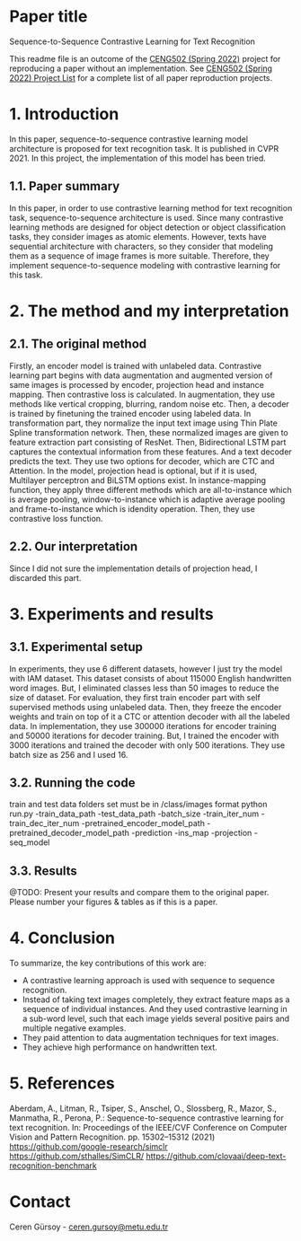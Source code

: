 # Paper title 
Sequence-to-Sequence Contrastive Learning for Text Recognition

This readme file is an outcome of the [CENG502 (Spring 2022)](https://ceng.metu.edu.tr/~skalkan/ADL/) project for reproducing a paper without an implementation. See [CENG502 (Spring 2022) Project List]([https://github.com/sinankalkan/CENG502-Spring2021](https://github.com/CENG502-Projects/CENG502-Spring2022)) for a complete list of all paper reproduction projects.

# 1. Introduction
In this paper, sequence-to-sequence contrastive learning model architecture is proposed for text recognition task. It is published in CVPR 2021. In this project, the implementation of this model has been tried.

## 1.1. Paper summary
In this paper, in order to use contrastive learning method for text recognition task, sequence-to-sequence architecture is used. Since many contrastive learning methods are designed for object detection or object classification tasks, they consider images as atomic elements. However, texts have sequential architecture with characters, so they consider that modeling them as a sequence of image frames is more suitable. Therefore, they implement sequence-to-sequence modeling with contrastive learning for this task. 

# 2. The method and my interpretation

## 2.1. The original method

Firstly, an encoder model is trained with unlabeled data. Contrastive learning part begins with data augmentation and augmented version of same images is processed by encoder, projection head and instance mapping. Then contrastive loss is calculated. In augmentation, they use methods like vertical cropping, blurring, random noise etc. Then, a decoder is trained by finetuning the trained encoder using labeled data. In transformation part, they normalize the input text image using Thin Plate Spline transformation network. Then, these normalized images are given to feature extraction part consisting of ResNet. Then, Bidirectional LSTM part captures the contextual information from these features. And a text decoder predicts the text. They use two options for decoder, which are CTC and Attention. In the model, projection head is optional, but if it is used, Multilayer perceptron and BiLSTM options exist. In instance-mapping function, they apply three different methods which are all-to-instance which is average pooling, window-to-instance which is adaptive average pooling and frame-to-instance which is idendity operation. Then, they use contrastive loss function. 

## 2.2. Our interpretation 
Since I did not sure the implementation details of projection head, I discarded this part.

# 3. Experiments and results

## 3.1. Experimental setup
In experiments, they use 6 different datasets, however I just try the model with IAM dataset. This dataset consists of about 115000 English handwritten word images. But, I eliminated classes less than 50 images to reduce the size of dataset. For evaluation, they first train encoder part with self supervised methods using unlabeled data. Then, they freeze the encoder weights and train on top of it a CTC or attention decoder with all the labeled data. In implementation, they use 300000 iterations for encoder training and 50000 iterations for decoder training. But, I trained the encoder with 3000 iterations and trained the decoder with only 500 iterations. They use batch size as 256 and I used 16.

## 3.2. Running the code
train and test data folders set must be in /class/images format
python run.py -train_data_path -test_data_path -batch_size -train_iter_num -train_dec_iter_num -pretrained_encoder_model_path -pretrained_decoder_model_path -prediction -ins_map -projection -seq_model

## 3.3. Results

@TODO: Present your results and compare them to the original paper. Please number your figures & tables as if this is a paper.

# 4. Conclusion

To summarize, the key contributions of this work are:
- A contrastive learning approach is used with sequence to sequence recognition.
- Instead of taking text images completely, they extract feature maps as a sequence of individual instances. And they used contrastive learning in a sub-word level, such that each image yields several positive pairs and multiple negative examples.
- They paid attention to data augmentation techniques for text images.
- They achieve high performance on handwritten text.

# 5. References
Aberdam, A., Litman, R., Tsiper, S., Anschel, O., Slossberg, R., Mazor, S., Manmatha, R., Perona, P.: Sequence-to-sequence contrastive learning for text recognition. In: Proceedings of the IEEE/CVF Conference on Computer Vision and Pattern Recognition. pp. 15302–15312 (2021)
https://github.com/google-research/simclr
https://github.com/sthalles/SimCLR/
https://github.com/clovaai/deep-text-recognition-benchmark

# Contact
Ceren Gürsoy - ceren.gursoy@metu.edu.tr
